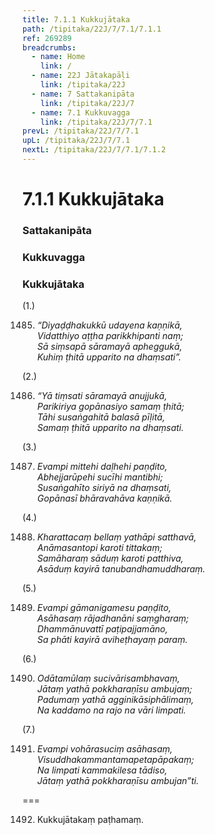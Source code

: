 ```yaml
---
title: 7.1.1 Kukkujātaka
path: /tipitaka/22J/7/7.1/7.1.1
ref: 269289
breadcrumbs:
  - name: Home
    link: /
  - name: 22J Jātakapāḷi
    link: /tipitaka/22J
  - name: 7 Sattakanipāta
    link: /tipitaka/22J/7
  - name: 7.1 Kukkuvagga
    link: /tipitaka/22J/7/7.1
prevL: /tipitaka/22J/7/7.1
upL: /tipitaka/22J/7/7.1
nextL: /tipitaka/22J/7/7.1/7.1.2
---
```


# 7.1.1 Kukkujātaka

### Sattakanipāta

### Kukkuvagga

### Kukkujātaka

(1.)

1485. _“Diyaḍḍhakukkū udayena kaṇṇikā,_  
_Vidatthiyo aṭṭha parikkhipanti naṃ;_  
_Sā siṃsapā sāramayā apheggukā,_  
_Kuhiṃ ṭhitā upparito na dhaṃsati”._  


(2.)

1486. _“Yā tiṃsati sāramayā anujjukā,_  
_Parikiriya gopānasiyo samaṃ ṭhitā;_  
_Tāhi susaṅgahitā balasā pīḷitā,_  
_Samaṃ ṭhitā upparito na dhaṃsati._  


(3.)

1487. _Evampi mittehi daḷhehi paṇḍito,_  
_Abhejjarūpehi sucīhi mantibhi;_  
_Susaṅgahīto siriyā na dhaṃsati,_  
_Gopānasī bhāravahāva kaṇṇikā._  


(4.)

1488. _Kharattacaṃ bellaṃ yathāpi satthavā,_  
_Anāmasantopi karoti tittakaṃ;_  
_Samāharaṃ sāduṃ karoti patthiva,_  
_Asāduṃ kayirā tanubandhamuddharaṃ._  


(5.)

1489. _Evampi gāmanigamesu paṇḍito,_  
_Asāhasaṃ rājadhanāni saṃgharaṃ;_  
_Dhammānuvattī paṭipajjamāno,_  
_Sa phāti kayirā aviheṭhayaṃ paraṃ._  


(6.)

1490. _Odātamūlaṃ sucivārisambhavaṃ,_  
_Jātaṃ yathā pokkharaṇīsu ambujaṃ;_  
_Padumaṃ yathā agginikāsiphālimaṃ,_  
_Na kaddamo na rajo na vāri limpati._  


(7.)

1491. _Evampi vohārasuciṃ asāhasaṃ,_  
_Visuddhakammantamapetapāpakaṃ;_  
_Na limpati kammakilesa tādiso,_  
_Jātaṃ yathā pokkharaṇīsu ambujan”ti._  


===

1492. Kukkujātakaṃ paṭhamaṃ.




